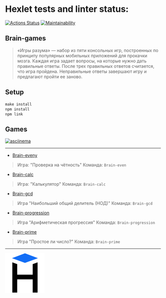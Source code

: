 # Hexlet tests and linter status:

[![Actions Status](https://github.com/NikoKrauche/frontend-project-44/workflows/hexlet-check/badge.svg)](https://github.com/NikoKrauche/frontend-project-44/actions)
[![Maintainability](https://api.codeclimate.com/v1/badges/58f8a861596513e829d7/maintainability)](https://codeclimate.com/github/NikoKrauche/frontend-project-44/maintainability)

## Brain-games

> «Игры разума» — набор из пяти консольных игр, построенных по принципу популярных мобильных приложений для прокачки мозга. Каждая игра задает вопросы, на которые нужно дать правильные ответы. После трех правильных ответов считается, что игра пройдена. Неправильные ответы завершают игру и предлагают пройти ее заново.

## Setup

```
make install
npm install
npm link
```
## Games

[![asciinema](https://gravatar.com/avatar/0b5be33f3e4e1f683cacfe572991cdd8?s=128&d=retro)](hhttps://asciinema.org/~NikoKrauch)
***
* [Brain-eveny](https://asciinema.org/a/NAldZtGO729uVRWV5Da5bIo7p)
 > Игра: "Проверка на чётность"
 Команда: ```Brain-even```

* [Brain-calc](https://asciinema.org/a/M19LdwWmgrd6GYEfbXRzjFLuP)
 > Игра: "Калькулятор"
 Команда: ```Brain-calc```

* [Brain-gcd](https://asciinema.org/a/MaScYWOxmDfpbjR6mEcBzqlgA)
 > Игра "Наибольший общий делитель (НОД)"
 Команда: ```Brain-gcd```

* [Brain-progression]( https://asciinema.org/a/gUolR02yaBQhkQhLEjWFTnoBE)
 > Игра "Арифметическая прогрессия"
 Команда: ```Brain-progression```
 
* [Brain-prime](https://asciinema.org/a/LG4ZQPR1tuQuhJZSVyQyQTGHo)
 > Игра "Простое ли число?"
  Команда: ```Brain-prime```

***
  [![Hexlet Ltd. logo](https://raw.githubusercontent.com/Hexlet/assets/master/images/hexlet_logo128.png)](https://ru.hexlet.io/u/nikokrauch)